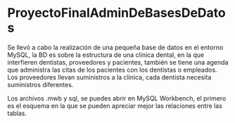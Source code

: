 # ProyectoFinalAdminDeBasesDeDatos

Se llevó a cabo la realización de una pequeña base de datos en el entorno MySQL, la BD es sobre la estructura de una clinica dental, en la que interfieren dentistas, proveedores y pacientes, también se tiene una agenda que administra las citas de los pacientes con los dentistas o empleados. Los proveedores llevan suministros a la clinica, cada dentista necesita suministros diferentes. 

Los archivos .mwb y sql, se puedes abrir en MySQL Workbench, el primero es el esquema en la que se pueden apreciar mejor las relaciones entre las tablas.
